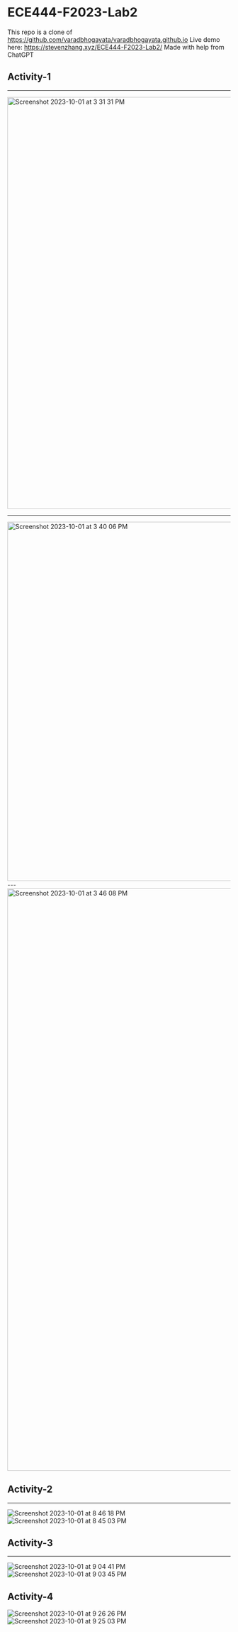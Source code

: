 # ECE444-F2023-Lab2

This repo is a clone of https://github.com/varadbhogayata/varadbhogayata.github.io
Live demo here: https://stevenzhang.xyz/ECE444-F2023-Lab2/
Made with help from ChatGPT

## Activity-1

---
<img width="928" alt="Screenshot 2023-10-01 at 3 31 31 PM" src="https://github.com/zhast/ECE444-F2023-Lab2/assets/20625321/2edd1ac5-956d-432c-88e3-63ec8fb402ee">


---
<img width="809" alt="Screenshot 2023-10-01 at 3 40 06 PM" src="https://github.com/zhast/ECE444-F2023-Lab2/assets/20625321/8ccc08c6-321b-4a2d-b846-748b3dc4c2b6">
---
<img width="1312" alt="Screenshot 2023-10-01 at 3 46 08 PM" src="https://github.com/zhast/ECE444-F2023-Lab2/assets/20625321/e6f8433a-a3ed-445c-890e-85ba8dc5ea7e">

## Activity-2
---

![Screenshot 2023-10-01 at 8 46 18 PM](https://github.com/zhast/ECE444-F2023-Lab2/assets/20625321/51212a01-8ce6-484d-b5f6-630430c44440)
![Screenshot 2023-10-01 at 8 45 03 PM](https://github.com/zhast/ECE444-F2023-Lab2/assets/20625321/1bbc098c-2425-442c-8c62-4adcd506589c)

## Activity-3
---
![Screenshot 2023-10-01 at 9 04 41 PM](https://github.com/zhast/ECE444-F2023-Lab2/assets/20625321/400fe90d-2270-4c63-8574-6bbeac620c01)
![Screenshot 2023-10-01 at 9 03 45 PM](https://github.com/zhast/ECE444-F2023-Lab2/assets/20625321/ee487ea3-89c8-46eb-b469-91d53cc04f81)


## Activity-4
![Screenshot 2023-10-01 at 9 26 26 PM](https://github.com/zhast/ECE444-F2023-Lab2/assets/20625321/a6b1a257-0eee-4b12-9a18-b9de3692ab10)
![Screenshot 2023-10-01 at 9 25 03 PM](https://github.com/zhast/ECE444-F2023-Lab2/assets/20625321/0d81872c-e5fd-4aa7-82e8-af801de85ef4)
